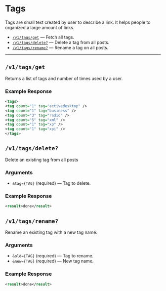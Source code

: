 # Tags

Tags are small text created by user to describe a link. It helps people to organized a large amount of links.

* [`/v1/tags/get`](#v1tagsget) — Fetch all tags.
* [`/v1/tags/delete?`](#v1tagsdelete) — Delete a tag from all posts.
* [`/v1/tags/rename?`](#v1tagsrename) — Rename a tag on all posts.

---

## `/v1/tags/get`

Returns a list of tags and number of times used by a user.

### Example Response

```xml
<tags>
<tag count="1" tag="activedesktop" />
<tag count="1" tag="business" />
<tag count="3" tag="radio" />
<tag count="5" tag="xml" />
<tag count="1" tag="xp" />
<tag count="1" tag="xpi" />
</tags>
```

## `/v1/tags/delete?`

Delete an existing tag from all posts

### Arguments

- `&tag={TAG}` (required) — Tag to delete.

### Example Response

```xml
<result>done</result>
```

## `/v1/tags/rename?`

Rename an existing tag with a new tag name.

### Arguments

- `&old={TAG}` (required) — Tag to rename.
- `&new={TAG}` (required) — New tag name.

### Example Response

```xml
<result>done</result>
```

